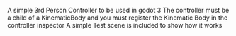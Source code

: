 A simple 3rd Person Controller to be used in godot 3
The controller must be a child of a KinematicBody and you must register the Kinematic Body in the controller inspector
A simple Test scene is included to show how it works

